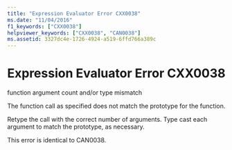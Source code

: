 ```yaml
---
title: "Expression Evaluator Error CXX0038"
ms.date: "11/04/2016"
f1_keywords: ["CXX0038"]
helpviewer_keywords: ["CXX0038", "CAN0038"]
ms.assetid: 3327dc4e-1726-4924-a519-6ffd766a389c
---
```

# Expression Evaluator Error CXX0038

function argument count and/or type mismatch

The function call as specified does not match the prototype for the function.

Retype the call with the correct number of arguments. Type cast each argument to match the prototype, as necessary.

This error is identical to CAN0038.